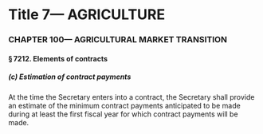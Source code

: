 
# Title 7— AGRICULTURE
### CHAPTER 100— AGRICULTURAL MARKET TRANSITION
#### § 7212. Elements of contracts
##### (c) Estimation of contract payments

At the time the Secretary enters into a contract, the Secretary shall provide an estimate of the minimum contract payments anticipated to be made during at least the first fiscal year for which contract payments will be made.
